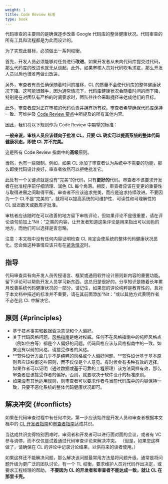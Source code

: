 ```yaml
---
weight: 1
title: Code Review 标准
type: book
---
```


代码审查的主要目的是确保逐步改善 Google 代码库的整体健康状况。代码审查的所有工具和流程都是为此而设计的。

为了实现此目标，必须做出一系列权衡。

首先，开发人员必须能够对任务进行**改进**。如果开发者从未向代码库提交过代码，那么代码库的改进也就无从谈起。此外，如果审核人员对代码吹毛求疵，那么开发人员以后也很难再做出改进。

另外，审查者有责任确保随着时间的推移，CL 的质量不会使代码库的整体健康状况下降。这可能很棘手，因为通常情况下，代码库健康状况会随着时间的而下降，特别是在对团队有严格的时间要求时，团队往往会采取捷径来达成他们的目标。

此外，审查者应对正在审核的代码负责并拥有所有权。审查者希望确保代码库保持一致、可维护及 [Code Review 要点](../looking-for)中所提及的所有其他内容。

因此，我们将以下规则作为 Code Review 中期望的标准：

**一般来说，审核人员应该倾向于批准 CL，只要 CL 确实可以提高系统的整体代码健康状态，即使 CL 并不完美。**

这是所有 Code Review 指南中的**高级**原则。

当然，也有一些限制。例如，如果 CL 添加了审查者认为系统中不需要的功能，那么即使代码设计良好，审查者依然可以拒绝批准它。

此处有一个关键点就是没有“完美”的代码，只有**更好的**代码。审查者不该要求开发者在批准程序前仔细清理、润色 CL 每个角落。相反，审查者应该在变更的重要性与取得进展之间取得平衡。审查者不应该追求完美，而应是追求持续改进。不要因为一个 CL不是“完美的”，就将可以提高系统的可维护性、可读性和可理解性的 CL 延迟数天或数周才批准。

审核者应该随时在可以改善的地方留下审核评论，但如果评论不是很重要，请在评论语句前加上“Nit：”之类的内容，让开发者知道这条评论是用来指出可以润色的地方，而他们可以选择是否忽略。

注意：本文档中没有任何内容证明检查 CL 肯定会使系统的整体代码健康状况恶化。您会做这种事情应该只有在[紧急情况](../../emergencies)时。

## 指导

代码审查具有向开发人员传授语言、框架或通用软件设计原则新内容的重要功能。留下评论可以帮助开发人员学习新东西，这总归是很好的。分享知识是随着长年累月改善系统代码健康状况的一部分。请记住，如果您的评论纯粹是教育性的，且对于本文档中描述的标准并不重要，请在其前面添加“Nit：”或以其他方式表明作者不必在此 CL 中解决它。

## 原则 {#principles}

*   基于技术事实和数据否决意见和个人偏好。
*   关于代码风格问题，[风格指南](http://google.github.io/styleguide/)是绝对权威。任何不在风格指南中的纯粹风格点（例如空白等）都是个人偏好的问题。代码风格应该与风格指南中的一致。如果没有以前的风格，请接受作者的风格。
*   **软件设计方面几乎不是纯粹的风格或个人偏好问题。**软件设计基于基本原则且应该权衡这些原则，而不仅仅是个人意见。有时候会有多种有效的选择。如果作者可以证明（通过数据或基于可靠的工程原理）该方法同样有效，那么审查者应该接受作者的偏好。否则，就要取决于软件设计的标准原则。
*   如果没有其他适用规则，则审查者可以要求作者与当前代码库中的内容保持一致，只要不恶化系统的整体代码健康状况即可。

## 解决冲突 {#conflicts}

如果在代码审查过程中有任何冲突，第一步应该始终是开发人员和审查者根据本文档中的 [CL 开发者指南](../../developer/)和[审查者指南](../../)达成共识。

当达成共识变得特别困难时，审阅者和开发者可以进行面对面的会议，或者有 VC 参与调停，而不仅仅是试着通过代码审查评论来解决冲突。 （但是，如果您这样做了，请确保在 CL 的评论中记录讨论结果，以供将来的读者使用。）

如果这样还不能解决问题，那么解决该问题最常用方法是将问题升级。通常是将问题升级为更广泛的团队讨论，有一个 TL 权衡，要求维护人员对代码作出决定，或要求工程经理的帮助。 **不要因为 CL 的开发者和审查者不能达成一致，就让 CL 在那里卡壳。**
